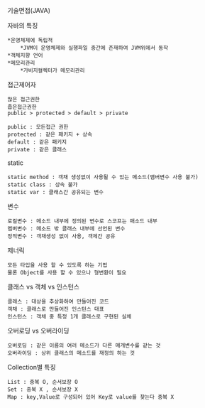 기술면접(JAVA)

자바의 특징

```
*운영체제에 독립적
	*JVM이 운영체제와 실행파일 중간에 존재하여 JVM위에서 동작
*객체지향 언어
*메모리관리
	*가비지컬렉터가 메모리관리
```



접근제어자

```
많은 접근권한																						좁은접근권한
public > protected > default > private 

public : 모든접근 권한
protected : 같은 패키지 + 상속
default : 같은 패키지 
private : 같은 클래스
```

static

```
static method : 객채 생성없이 사용될 수 있는 메소드(맴버변수 사용 불가)
static class : 상속 불가 
static var : 클래스간 공유되는 변수
```

변수

```
로컬변수 : 메소드 내부에 정의된 변수로 스코프는 매소드 내부
멤버변수 : 메소드 밖 클래스 내부에 선언된 변수
정적변수 : 객채생성 없이 사용, 객체간 공유
```

제너릭

```
모든 타입을 사용 할 수 있도록 하는 기법
물론 Object를 사용 할 수 있으나 형변환이 필요
```

클래스 vs 객체 vs 인스턴스

```
클래스 : 대상을 추상화하여 만들어진 코드
객채 : 클래스로 만들어진 인스턴스 대표
인스턴스 : 객채 중 특정 1개 클래스로 구현된 실체
```

오버로딩 vs 오버라이딩

```
오버로딩 : 같은 이름의 여러 메소드가 다른 매개변수를 같는 것
오버라이딩 : 상위 클래스의 메소드를 재정의 하는 것
```

Collection별 특징

```
List : 중복 O, 순서보장 O
Set : 중복 X , 순서보장 X
Map : key,Value로 구성되어 있어 Key로 value를 찾는다 중복 X 
```

